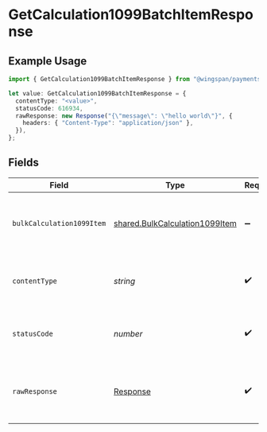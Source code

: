 # GetCalculation1099BatchItemResponse

## Example Usage

```typescript
import { GetCalculation1099BatchItemResponse } from "@wingspan/payments/sdk/models/operations";

let value: GetCalculation1099BatchItemResponse = {
  contentType: "<value>",
  statusCode: 616934,
  rawResponse: new Response("{\"message\": \"hello world\"}", {
    headers: { "Content-Type": "application/json" },
  }),
};
```

## Fields

| Field                                                                                   | Type                                                                                    | Required                                                                                | Description                                                                             |
| --------------------------------------------------------------------------------------- | --------------------------------------------------------------------------------------- | --------------------------------------------------------------------------------------- | --------------------------------------------------------------------------------------- |
| `bulkCalculation1099Item`                                                               | [shared.BulkCalculation1099Item](../../../sdk/models/shared/bulkcalculation1099item.md) | :heavy_minus_sign:                                                                      | An item that will be converted into a calculation 1099                                  |
| `contentType`                                                                           | *string*                                                                                | :heavy_check_mark:                                                                      | HTTP response content type for this operation                                           |
| `statusCode`                                                                            | *number*                                                                                | :heavy_check_mark:                                                                      | HTTP response status code for this operation                                            |
| `rawResponse`                                                                           | [Response](https://developer.mozilla.org/en-US/docs/Web/API/Response)                   | :heavy_check_mark:                                                                      | Raw HTTP response; suitable for custom response parsing                                 |